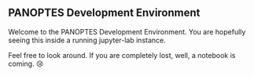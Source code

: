 PANOPTES Development Environment
--------------------------------

Welcome to the PANOPTES Development Environment. You are hopefully seeing this
inside a running jupyter-lab instance.

Feel free to look around.  If you are completely lost, well, a notebook is coming. 😢
